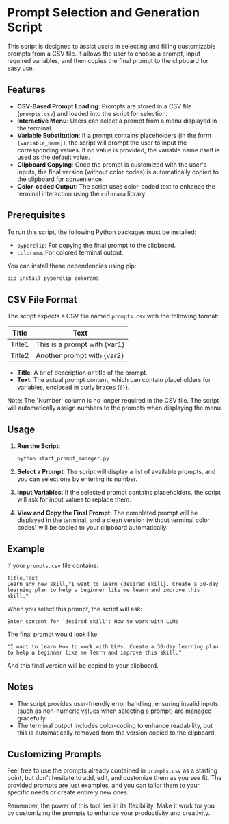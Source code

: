 
# Prompt Selection and Generation Script

This script is designed to assist users in selecting and filling customizable prompts from a CSV file. It allows the user to choose a prompt, input required variables, and then copies the final prompt to the clipboard for easy use.

## Features

- **CSV-Based Prompt Loading**: Prompts are stored in a CSV file (`prompts.csv`) and loaded into the script for selection.
- **Interactive Menu**: Users can select a prompt from a menu displayed in the terminal.
- **Variable Substitution**: If a prompt contains placeholders (in the form `{variable_name}`), the script will prompt the user to input the corresponding values. If no value is provided, the variable name itself is used as the default value.
- **Clipboard Copying**: Once the prompt is customized with the user's inputs, the final version (without color codes) is automatically copied to the clipboard for convenience.
- **Color-coded Output**: The script uses color-coded text to enhance the terminal interaction using the `colorama` library.

## Prerequisites

To run this script, the following Python packages must be installed:

- `pyperclip`: For copying the final prompt to the clipboard.
- `colorama`: For colored terminal output.

You can install these dependencies using pip:

```bash
pip install pyperclip colorama
```

## CSV File Format

The script expects a CSV file named `prompts.csv` with the following format:

| Title  | Text                        |
|--------|-----------------------------|
| Title1 | This is a prompt with {var1} |
| Title2 | Another prompt with {var2}   |

- **Title**: A brief description or title of the prompt.
- **Text**: The actual prompt content, which can contain placeholders for variables, enclosed in curly braces (`{}`).

Note: The 'Number' column is no longer required in the CSV file. The script will automatically assign numbers to the prompts when displaying the menu.

## Usage

1. **Run the Script**:
   ```bash
   python start_prompt_manager.py
   ```

2. **Select a Prompt**: The script will display a list of available prompts, and you can select one by entering its number.

3. **Input Variables**: If the selected prompt contains placeholders, the script will ask for input values to replace them.

4. **View and Copy the Final Prompt**: The completed prompt will be displayed in the terminal, and a clean version (without terminal color codes) will be copied to your clipboard automatically.

## Example

If your `prompts.csv` file contains:

```csv
Title,Text
Learn any new skill,"I want to learn {desired skill}. Create a 30-day learning plan to help a beginner like me learn and improve this skill."
```

When you select this prompt, the script will ask:

```
Enter content for 'desired skill': How to work with LLMs
```

The final prompt would look like:

```
"I want to learn How to work with LLMs. Create a 30-day learning plan to help a beginner like me learn and improve this skill."
```

And this final version will be copied to your clipboard.

## Notes

- The script provides user-friendly error handling, ensuring invalid inputs (such as non-numeric values when selecting a prompt) are managed gracefully.
- The terminal output includes color-coding to enhance readability, but this is automatically removed from the version copied to the clipboard.

## Customizing Prompts

Feel free to use the prompts already contained in `prompts.csv` as a starting point, but don't hesitate to add, edit, and customize them as you see fit. The provided prompts are just examples, and you can tailor them to your specific needs or create entirely new ones. 


Remember, the power of this tool lies in its flexibility. Make it work for you by customizing the prompts to enhance your productivity and creativity.


